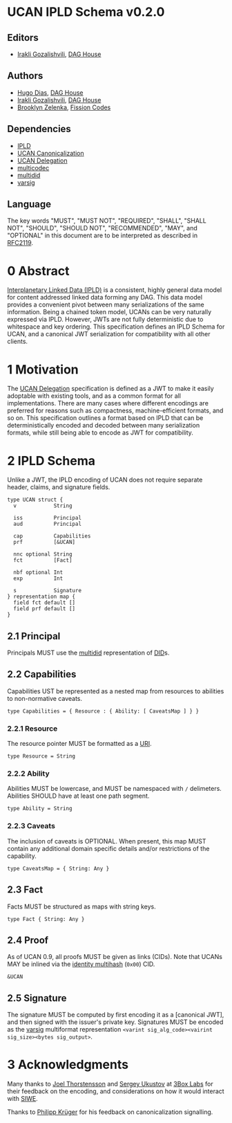 # UCAN IPLD Schema v0.2.0

## Editors

* [Irakli Gozalishvili], [DAG House]

## Authors

* [Hugo Dias], [DAG House]
* [Irakli Gozalishvili], [DAG House]
* [Brooklyn Zelenka], [Fission Codes]

## Dependencies

* [IPLD]
* [UCAN Canonicalization]
* [UCAN Delegation]
* [multicodec]
* [multidid]
* [varsig]

## Language

The key words "MUST", "MUST NOT", "REQUIRED", "SHALL", "SHALL NOT", "SHOULD", "SHOULD NOT", "RECOMMENDED", "MAY", and "OPTIONAL" in this document are to be interpreted as described in [RFC2119].

# 0 Abstract

[Interplanetary Linked Data (IPLD)][IPLD] is a consistent, highly general data model for content addressed linked data forming any DAG. This data model provides a convenient pivot between many serializations of the same information. Being a chained token model, UCANs can be very naturally expressed via IPLD. However, JWTs are not fully deterministic due to whitespace and key ordering. This specification defines an IPLD Schema for UCAN, and a canonical JWT serialization for compatibility with all other clients.

# 1 Motivation

The [UCAN Delegation] specification is defined as a JWT to make it easily adoptable with existing tools, and as a common format for all implementations. There are many cases where different encodings are preferred for reasons such as compactness, machine-efficient formats, and so on. This specification outlines a format based on IPLD that can be deterministically encoded and decoded between many serialization formats, while still being able to encode as JWT for compatibility.

# 2 IPLD Schema

Unlike a JWT, the IPLD encoding of UCAN does not require separate header, claims, and signature fields.

```ipldsch
type UCAN struct {
  v            String

  iss          Principal
  aud          Principal

  cap          Capabilities
  prf          [&UCAN]

  nnc optional String
  fct          [Fact]

  nbf optional Int
  exp          Int

  s            Signature
} representation map {
  field fct default []
  field prf default []
}
```

## 2.1 Principal

Principals MUST use the [multidid] representation of [DID]s.

## 2.2 Capabilities

Capabilities UST be represented as a nested map from resources to abilities to non-normative caveats.

``` ipldsch
type Capabilities = { Resource : { Ability: [ CaveatsMap ] } }
```

### 2.2.1 Resource

The resource pointer MUST be formatted as a [URI].

``` ipldsch
type Resource = String
```

### 2.2.2 Ability

Abilities MUST be lowercase, and MUST be namespaced with `/` delimeters. Abilities SHOULD have at least one path segment.

``` ipldsch
type Ability = String
```

### 2.2.3 Caveats

The inclusion of caveats is OPTIONAL. When present, this map MUST contain any additional domain specific details and/or restrictions of the capability. 

``` ipldsch
type CaveatsMap = { String: Any }
```

## 2.3 Fact

Facts MUST be structured as maps with string keys.

``` ipldsch
type Fact { String: Any }
```

## 2.4 Proof

As of UCAN 0.9, all proofs MUST be given as links (CIDs). Note that UCANs MAY be inlined via the [identity multihash](https://github.com/multiformats/multicodec/blob/master/table.csv#L2) (`0x00`) CID.

``` ipldsch
&UCAN
```

## 2.5 Signature

The signature MUST be computed by first encoding it as a [canonical JWT], and then signed with the issuer's private key. Signatures MUST be encoded as the [varsig] multiformat representation `<varint sig_alg_code><vairint sig_size><bytes sig_output>`.

# 3 Acknowledgments

Many thanks to [Joel Thorstensson](https://github.com/oed) and [Sergey Ukustov](https://github.com/ukstv) at [3Box Labs](https://3boxlabs.com/) for their feedback on the encoding, and considerations on how it would interact with [SIWE](https://eips.ethereum.org/EIPS/eip-4361).

Thanks to [Philipp Krüger](https://github.com/matheus23) for his feedback on canonicalization signalling.

<!-- Links -->

[Brooklyn Zelenka]: https://github.com/expede
[DAG House]: https://dag.house
[DID]: https://www.w3.org/TR/did-core/
[Fission Codes]: https://fission.codes
[Hugo Dias]: https://github.com/hugomrdias
[IPLD]: https://ipld.io/
[Irakli Gozalishvili]: https://github.com/Gozala
[RFC2119]: https://datatracker.ietf.org/doc/html/rfc2119
[UCAN Canonicalization]: https://github.com/ucan-wg/canonicalization/
[UCAN Canonicalization]: https://github.com/ucan-wg/canonicalization/ 
[UCAN Delegation]: https://github.com/ucan-wg/spec
[URI]: https://www.rfc-editor.org/rfc/rfc3986
[`dag-json`]: https://ipld.io/specs/codecs/dag-json/spec/
[`did:key`]: https://w3c-ccg.github.io/did-method-key/
[bytesprefix]: https://ipld.io/docs/schemas/using/authoring-guide/#bytesprefix-unions-for-bytes
[identity multihash]: https://github.com/multiformats/multicodec/blob/master/table.csv#L2
[multicodec]: https://github.com/multiformats/multicodec
[multidid]: https://github.com/ChainAgnostic/multidid 
[varsig]: https://github.com/ChainAgnostic/varsig/
